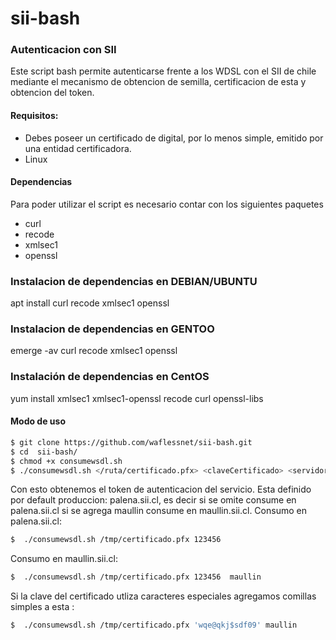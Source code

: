 # sii-bash
### Autenticacion con SII
Este script bash permite autenticarse frente a los WDSL con el SII de chile mediante el mecanismo de obtencion de semilla, certificacion de esta y obtencion del token.
#### Requisitos:
 - Debes poseer un certificado de digital, por lo menos simple, emitido por una entidad certificadora.
 - Linux
#### Dependencias
Para poder utilizar el script es necesario contar con los siguientes paquetes
 - curl 
 - recode
 - xmlsec1 
 - openssl 
 ### Instalacion de dependencias en DEBIAN/UBUNTU 
 apt install curl recode xmlsec1 openssl 
 
 ### Instalacion de dependencias en GENTOO 
 emerge -av curl recode xmlsec1 openssl
 
 ### Instalación de dependencias en CentOS 
 yum install xmlsec1 xmlsec1-openssl recode curl openssl-libs

#### Modo de uso
   
```sh
$ git clone https://github.com/waflessnet/sii-bash.git 
$ cd  sii-bash/
$ chmod +x consumewsdl.sh
$ ./consumewsdl.sh </ruta/certificado.pfx> <claveCertificado> <servidor>
```
Con esto obtenemos el token de autenticacion del servicio.
Esta definido por default  produccion: palena.sii.cl, es decir si se omite <servidor>  consume en palena.sii.cl si se agrega maullin consume en maullin.sii.cl.
Consumo en palena.sii.cl:
```sh
$  ./consumewsdl.sh /tmp/certificado.pfx 123456 
```
Consumo en maullin.sii.cl:
```sh
$  ./consumewsdl.sh /tmp/certificado.pfx 123456  maullin
```
Si la clave del certificado utliza caracteres especiales agregamos comillas simples a esta :
```sh
$  ./consumewsdl.sh /tmp/certificado.pfx 'wqe@qkj$sdf09' maullin
```
